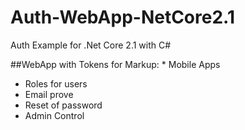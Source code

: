 # Auth-WebApp-NetCore2.1
Auth Example for .Net Core 2.1 with C#

##WebApp with Tokens for
Markup: * Mobile Apps
* Roles for users
* Email prove
* Reset of password
* Admin Control
